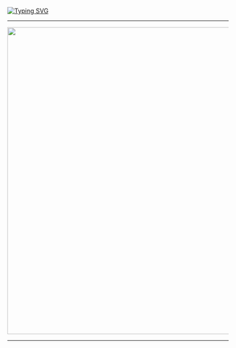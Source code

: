 [![Typing SVG](https://readme-typing-svg.herokuapp.com?font=Rockstar-ExtraBold&color=#0000FF&lines=ＳＥＮＵＬ+ＭＤ+ＷＨＡＴＳＡＰＰ+ＢＯＴ)](https://git.io/typing-svg)


<div align="center">
</p

<hr>

<hr>

<p align="center">
<a href="https://github.com/senulruwaneka/SENUL-MD.git">
    <img src="https://imgtr.ee/images/2024/09/11/3e6c73da5849ff8b9e48781ab8acbfe4.jpeg"  width="700px">
</a>
<hr>

